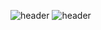 ![header](https://capsule-render.vercel.app/api?type=wave)
![header](https://capsule-render.vercel.app/api?&color=0:EEFF00,100:a82da8)
